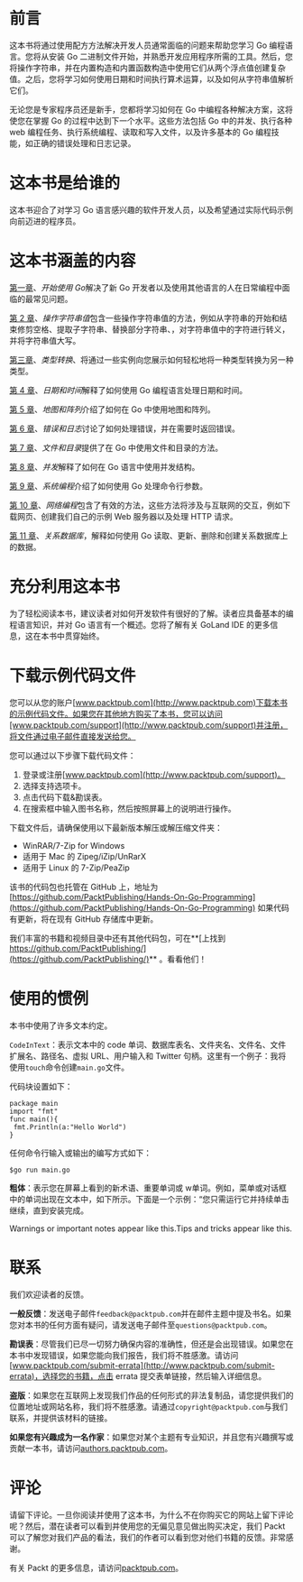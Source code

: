 



# 前言





这本书将通过使用配方方法解决开发人员通常面临的问题来帮助您学习 Go 编程语言。您将从安装 Go 二进制文件开始，并熟悉开发应用程序所需的工具。然后，您将操作字符串，并在内置构造和内置函数构造中使用它们从两个浮点值创建复杂值。之后，您将学习如何使用日期和时间执行算术运算，以及如何从字符串值解析它们。

无论您是专家程序员还是新手，您都将学习如何在 Go 中编程各种解决方案，这将使您在掌握 Go 的过程中达到下一个水平。这些方法包括 Go 中的并发、执行各种 web 编程任务、执行系统编程、读取和写入文件，以及许多基本的 Go 编程技能，如正确的错误处理和日志记录。









# 这本书是给谁的





这本书迎合了对学习 Go 语言感兴趣的软件开发人员，以及希望通过实际代码示例向前迈进的程序员。









# 这本书涵盖的内容





[第一章](01.html)、*开始使用 Go*解决了新 Go 开发者以及使用其他语言的人在日常编程中面临的最常见问题。

[第 2 章](02.html)、*操作字符串值*包含一些操作字符串值的方法，例如从字符串的开始和结束修剪空格、提取子字符串、替换部分字符串、，对字符串值中的字符进行转义，并将字符串值大写。

[第三章](03.html)、*类型转换*、将通过一些实例向您展示如何轻松地将一种类型转换为另一种类型。

[第 4 章](04.html)、*日期和时间*解释了如何使用 Go 编程语言处理日期和时间。

[第 5 章](05.html)、*地图和阵列*介绍了如何在 Go 中使用地图和阵列。

[第 6 章](06.html)、*错误和日志*讨论了如何处理错误，并在需要时返回错误。

[第 7 章](07.html)、*文件和目录*提供了在 Go 中使用文件和目录的方法。

[第 8 章](08.html)、*并发*解释了如何在 Go 语言中使用并发结构。

[第 9 章](09.html)、*系统编程*介绍了如何使用 Go 处理命令行参数。

[第 10 章](10.html)、*网络编程*包含了有效的方法，这些方法将涉及与互联网的交互，例如下载网页、创建我们自己的示例 Web 服务器以及处理 HTTP 请求。

[第 11 章](11.html)、*关系数据库*，解释如何使用 Go 读取、更新、删除和创建关系数据库上的数据。









# 充分利用这本书





为了轻松阅读本书，建议读者对如何开发软件有很好的了解。读者应具备基本的编程语言知识，并对 Go 语言有一个概述。您将了解有关 GoLand IDE 的更多信息，这在本书中贯穿始终。









# 下载示例代码文件





您可以从您的账户[www.packtpub.com](http://www.packtpub.com)下载本书的示例代码文件。如果您在其他地方购买了本书，您可以访问[www.packtpub.com/support](http://www.packtpub.com/support)并注册，将文件通过电子邮件直接发送给您。

您可以通过以下步骤下载代码文件：

1.  登录或注册[www.packtpub.com](http://www.packtpub.com/support)。
2.  选择支持选项卡。
3.  点击代码下载&勘误表。
4.  在搜索框中输入图书名称，然后按照屏幕上的说明进行操作。

下载文件后，请确保使用以下最新版本解压或解压缩文件夹：

*   WinRAR/7-Zip for Windows
*   适用于 Mac 的 Zipeg/iZip/UnRarX
*   适用于 Linux 的 7-Zip/PeaZip

该书的代码包也托管在 GitHub 上，地址为[https://github.com/PacktPublishing/Hands-On-Go-Programming](https://github.com/PacktPublishing/Hands-On-Go-Programming) 如果代码有更新，将在现有 GitHub 存储库中更新。

我们丰富的书籍和视频目录中还有其他代码包，可在**[上找到 https://github.com/PacktPublishing/](https://github.com/PacktPublishing/)** 。看看他们！









# 使用的惯例





本书中使用了许多文本约定。

`CodeInText`：表示文本中的 code 单词、数据库表名、文件夹名、文件名、文件扩展名、路径名、虚拟 URL、用户输入和 Twitter 句柄。这里有一个例子：我将使用`touch`命令创建`main.go`文件。

代码块设置如下：

```
package main
import "fmt"
func main(){
 fmt.Println(a:"Hello World")
}
```

任何命令行输入或输出的编写方式如下：

```
$go run main.go
```

**粗体**：表示您在屏幕上看到的新术语、重要单词或 w单词。例如，菜单或对话框中的单词出现在文本中，如下所示。下面是一个示例：“您只需运行它并持续单击继续，直到安装完成。

Warnings or important notes appear like this.Tips and tricks appear like this.







# 联系





我们欢迎读者的反馈。

**一般反馈**：发送电子邮件`feedback@packtpub.com`并在邮件主题中提及书名。如果您对本书的任何方面有疑问，请发送电子邮件至`questions@packtpub.com`。

**勘误表**：尽管我们已尽一切努力确保内容的准确性，但还是会出现错误。如果您在本书中发现错误，如果您能向我们报告，我们将不胜感激。请访问[www.packtpub.com/submit-errata](http://www.packtpub.com/submit-errata)，选择您的书籍，点击 errata 提交表单链接，然后输入详细信息。

**盗版**：如果您在互联网上发现我们作品的任何形式的非法复制品，请您提供我们的位置地址或网站名称，我们将不胜感激。请通过`copyright@packtpub.com`与我们联系，并提供该材料的链接。

**如果您有兴趣成为一名作家**：如果您对某个主题有专业知识，并且您有兴趣撰写或贡献一本书，请访问[authors.packtpub.com](http://authors.packtpub.com/)。









# 评论





请留下评论。一旦你阅读并使用了这本书，为什么不在你购买它的网站上留下评论呢？然后，潜在读者可以看到并使用您的无偏见意见做出购买决定，我们 Packt 可以了解您对我们产品的看法，我们的作者可以看到您对他们书籍的反馈。非常感谢。

有关 Packt 的更多信息，请访问[packtpub.com](https://www.packtpub.com/)。



